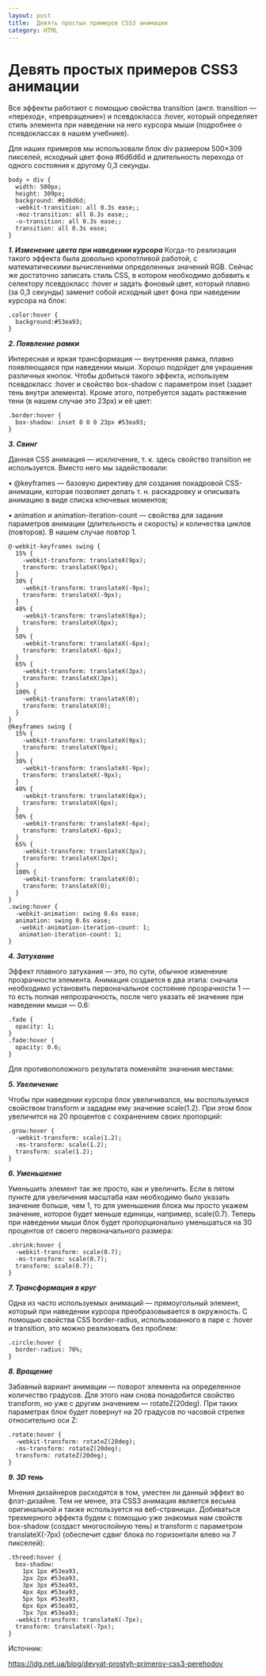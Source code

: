 ```yaml
---
layout: post
title:  Девять простых примеров CSS3 анимации
category: HTML
---
```



# Девять простых примеров CSS3 анимации


Все эффекты работают с помощью свойства transition (англ. transition — «переход», «превращение») и псевдокласса :hover, который определяет стиль элемента при наведении на него курсора мыши (подробнее о псевдоклассах в нашем учебнике). 

Для наших примеров мы использовали блок div размером 500×309 пикселей, исходный цвет фона #6d6d6d и длительность перехода от одного состояния к другому 0,3 секунды.
```
body > div {
  width: 500px;
  height: 309px;
  background: #6d6d6d;
  -webkit-transition: all 0.3s ease;;
  -moz-transition: all 0.3s ease;;
  -o-transition: all 0.3s ease;;
  transition: all 0.3s ease;
}
```

***1. Изменение цвета при наведении курсора***
Когда-то реализация такого эффекта была довольно кропотливой работой, с математическими вычислениями определенных значений RGB. Сейчас же достаточно записать стиль CSS, в котором необходимо добавить к селектору псевдокласс :hover и задать фоновый цвет, который плавно (за 0,3 секунды) заменит собой исходный цвет фона при наведении курсора на блок:
```
.color:hover {
  background:#53ea93;
}
```
***2. Появление рамки***

Интересная и яркая трансформация — внутренняя рамка, плавно появляющаяся при наведении мыши. Хорошо подойдет для украшения различных кнопок. Чтобы добиться такого эффекта, используем псевдокласс :hover и свойство box-shadow с параметром inset (задает тень внутри элемента). Кроме этого, потребуется задать растяжение тени (в нашем случае это 23px) и её цвет:
```
.border:hover {
  box-shadow: inset 0 0 0 23px #53ea93;
}
```
***3. Свинг***

Данная CSS анимация — исключение, т. к. здесь свойство transition не используется. Вместо него мы задействовали:

• @keyframes — базовую директиву для создания покадровой CSS-анимации, которая позволяет делать т. н. раскадровку и описывать анимацию в виде списка ключевых моментов;

• animation и animation-iteration-count — свойства для задания параметров анимации (длительность и скорость) и количества циклов (повторов). В нашем случае повтор 1.
```
@-webkit-keyframes swing {
  15% {
    -webkit-transform: translateX(9px);
    transform: translateX(9px);
  }
  30% {
    -webkit-transform: translateX(-9px);
    transform: translateX(-9px);
  }
  40% {
    -webkit-transform: translateX(6px);
    transform: translateX(6px);
  }
  50% {
    -webkit-transform: translateX(-6px);
    transform: translateX(-6px);
  }
  65% {
    -webkit-transform: translateX(3px);
    transform: translateX(3px);
  }
  100% {
    -webkit-transform: translateX(0);
    transform: translateX(0);
  }
}
@keyframes swing {
  15% {
    -webkit-transform: translateX(9px);
    transform: translateX(9px);
  }
  30% {
    -webkit-transform: translateX(-9px);
    transform: translateX(-9px);
  }
  40% {
    -webkit-transform: translateX(6px);
    transform: translateX(6px);
  }
  50% {
    -webkit-transform: translateX(-6px);
    transform: translateX(-6px);
  }
  65% {
    -webkit-transform: translateX(3px);
    transform: translateX(3px);
  }
  100% {
    -webkit-transform: translateX(0);
    transform: translateX(0);
  }
}
.swing:hover {
  -webkit-animation: swing 0.6s ease;
  animation: swing 0.6s ease;
   -webkit-animation-iteration-count: 1;
   animation-iteration-count: 1;
}
```
***4. Затухание***

Эффект плавного затухания — это, по сути, обычное изменение прозрачности элемента. Анимация создается в два этапа: сначала необходимо установить первоначальное состояние прозрачности 1 — то есть полная непрозрачность, после чего указать её значение при наведении мыши — 0.6:
```
.fade {
  opacity: 1;
}
.fade:hover {
  opacity: 0.6;
}
```
Для противоположного результата поменяйте значения местами:

***5. Увеличение***

Чтобы при наведении курсора блок увеличивался, мы воспользуемся свойством transform и зададим ему значение scale(1.2). При этом блок увеличится на 20 процентов с сохранением своих пропорций:
```
.grow:hover {
  -webkit-transform: scale(1.2);
  -ms-transform: scale(1.2);
  transform: scale(1.2);
}
```
***6. Уменьшение***

Уменьшить элемент так же просто, как и увеличить. Если в пятом пункте для увеличения масштаба нам необходимо было указать значение больше, чем 1, то для уменьшения блока мы просто укажем значение, которое будет меньше единицы, например, scale(0.7). Теперь при наведении мыши блок будет пропорционально уменьшаться на 30 процентов от своего первоначального размера:
```
.shrink:hover {
  -webkit-transform: scale(0.7);
  -ms-transform: scale(0.7);
  transform: scale(0.7);
}
```
***7. Трансформация в круг***

Одна из часто используемых анимаций — прямоугольный элемент, который при наведении курсора преобразовывается в окружность. С помощью свойства CSS border-radius, использованного в паре с :hover и transition, это можно реализовать без проблем:
```
.circle:hover {
  border-radius: 70%;
}
```
***8. Вращение***

Забавный вариант анимации — поворот элемента на определенное количество градусов. Для этого нам снова понадобится свойство transform, но уже с другим значением — rotateZ(20deg). При таких параметрах блок будет повернут на 20 градусов по часовой стрелке относительно оси Z:
```
.rotate:hover {
  -webkit-transform: rotateZ(20deg);
  -ms-transform: rotateZ(20deg);
  transform: rotateZ(20deg);
}
```
***9. 3D тень***

Мнения дизайнеров расходятся в том, уместен ли данный эффект во флэт-дизайне. Тем не менее, эта CSS3 анимация является весьма оригинальной и также используется на веб-страницах. Добиваться трехмерного эффекта будем с помощью уже знакомых нам свойств box-shadow (создаст многослойную тень) и transform с параметром translateX(-7px) (обеспечит сдвиг блока по горизонтали влево на 7 пикселей):
```
.threed:hover {
  box-shadow:
    1px 1px #53ea93,
    2px 2px #53ea93,
    3px 3px #53ea93,
    4px 4px #53ea93,
    5px 5px #53ea93,
    6px 6px #53ea93,
    7px 7px #53ea93;
  -webkit-transform: translateX(-7px);
  transform: translateX(-7px);
}
```
Источник:

 <https://idg.net.ua/blog/devyat-prostyh-primerov-css3-perehodov> 

